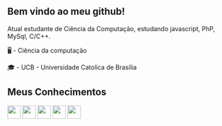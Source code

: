 ## Bem vindo ao meu github!

Atual estudante de Ciência da Computação, estudando javascript, PhP, MySql, C/C++.

🖥 - Ciência da computação

🎓 - UCB - Universidade Catolica de Brasília

## Meus Conhecimentos 

<div  display ="inline" >
  <img witdh="30" height= "30" src ="https://cdn.jsdelivr.net/gh/devicons/devicon@latest/icons/c/c-original.svg" />
  <img witdh="30" height= "30" src="https://cdn.jsdelivr.net/gh/devicons/devicon@latest/icons/mysql/mysql-original-wordmark.svg" />
  <img width="30" height= "30" src="https://cdn.jsdelivr.net/gh/devicons/devicon@latest/icons/figma/figma-original.svg" />
  <img width="30" height= "30" src="https://cdn.jsdelivr.net/gh/devicons/devicon@latest/icons/html5/html5-original.svg" />
  <img width="30" height= "30" src="https://cdn.jsdelivr.net/gh/devicons/devicon@latest/icons/css3/css3-original.svg" />
</div>

